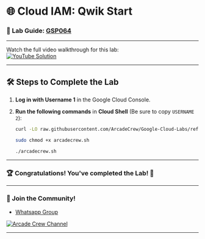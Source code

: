 # 🌐 Cloud IAM: Qwik Start
### 📖 Lab Guide: [GSP064](https://www.cloudskillsboost.google/focuses/44159?parent=catalog)

--- 

Watch the full video walkthrough for this lab:  
[![YouTube Solution](https://img.shields.io/badge/YouTube-Watch%20Solution-red?style=flat&logo=youtube)](https://www.youtube.com/watch?v=wjSrI-UHmM8)

---

## 🛠️ Steps to Complete the Lab

1. **Log in with Username 1** in the Google Cloud Console.

2. **Run the following commands** in **Cloud Shell** (Be sure to copy `USERNAME 2`):

    ```bash
    curl -LO raw.githubusercontent.com/ArcadeCrew/Google-Cloud-Labs/refs/heads/main/Cloud%20IAM%20Qwik%20Start/arcadecrew.sh

    sudo chmod +x arcadecrew.sh

    ./arcadecrew.sh
    ```

---

### 🏆 Congratulations! You've completed the Lab! 🎉

---

### 🤝 Join the Community!

- [Whatsapp Group](https://chat.whatsapp.com/FbVg9NI6Dp4CzfdsYmy0AE)  

[![Arcade Crew Channel](https://img.shields.io/badge/YouTube-Arcade%20Crew-red?style=flat&logo=youtube)](https://www.youtube.com/@Arcade61432)

---

